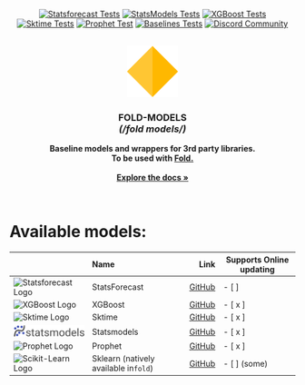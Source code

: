 <p align="center">
  <a href="https://github.com/dream-faster/fold-models/actions/workflows/test-statsforecast.yaml"><img alt="Statsforecast Tests" src="https://github.com/dream-faster/fold-models/actions/workflows/test-statsforecast.yaml/badge.svg"/></a>
  <a href="https://github.com/dream-faster/fold-models/actions/workflows/test-statsmodels.yaml"><img alt="StatsModels Tests" src="https://github.com/dream-faster/fold-models/actions/workflows/test-statsmodels.yaml/badge.svg"/></a>
  <a href="https://github.com/dream-faster/fold-models/actions/workflows/test-xgboost.yaml"><img alt="XGBoost Tests" src="https://github.com/dream-faster/fold-models/actions/workflows/test-xgboost.yaml/badge.svg"/></a>
  <a href="https://github.com/dream-faster/fold-models/actions/workflows/test-sktime.yaml"><img alt="Sktime Tests" src="https://github.com/dream-faster/fold-models/actions/workflows/test-sktime.yaml/badge.svg"/></a>
  <a href="https://github.com/dream-faster/fold-models/actions/workflows/test-prophet.yaml"><img alt="Prophet Test" src="https://github.com/dream-faster/fold-models/actions/workflows/test-prophet.yaml/badge.svg"/></a>
  <a href="https://github.com/dream-faster/fold-models/actions/workflows/test-baselines.yaml"><img alt="Baselines Tests" src="https://github.com/dream-faster/fold-models/actions/workflows/test-baselines.yaml/badge.svg"/></a>
  <a href="https://discord.gg/EKJQgfuBpE"><img alt="Discord Community" src="https://img.shields.io/badge/Discord-%235865F2.svg?logo=discord&logoColor=white"></a>
</p>

<!-- PROJECT LOGO -->

<br />
<div align="center">
  <a href="https://dream-faster.github.io/fold/">
    <img src="https://raw.githubusercontent.com/dream-faster/fold-models/main/docs/images/logo.svg" alt="Logo" width="90" >
  </a>
<h3 align="center"><b>FOLD-MODELS</b><br> <i>(/fold models/)</i></h3>
  <p align="center">
    <b>Baseline models and wrappers for 3rd party libraries.
    <br/>To be used with  <a href='https://github.com/dream-faster/fold'>Fold.</a> </b><br>
    <br/>
    <a href="https://dream-faster.github.io/fold-models/"><strong>Explore the docs »</strong></a>
  </p>
</div>
<br />

# Available models:


|                                                                                                                                                                                                                                             | Name                                  |                                                         Link | Supports Online updating |
| :-------------------------------------------------------------------------------------------------------------------------------------------------------------------------------------------------------------------------------------------- | :-------------------------------------- | -------------------------------------------------------------: | -------------------------- |
| <img alt='Statsforecast Logo' src='https://raw.githubusercontent.com/Nixtla/neuralforecast/main/nbs/imgs_indx/logo_mid.png' height=64>                                                                                                      | StatsForecast                         |            [GitHub](https://github.com/Nixtla/statsforecast) | - [ ]                    |
| <img alt='XGBoost Logo' src='https://camo.githubusercontent.com/0ea6e7814dd771f740509bbb668d251d485a6e21f12e287be7cc2275e0eab1d1/68747470733a2f2f7867626f6f73742e61692f696d616765732f6c6f676f2f7867626f6f73742d6c6f676f2e737667' height=64> | XGBoost                               |                    [GitHub](https://github.com/dmlc/xgboost) | - [ x ]                  |
| <img alt='Sktime Logo' src='https://github.com/sktime/sktime/raw/main/docs/source/images/sktime-logo.jpg?raw=true' height=64>                                                                                                               | Sktime                                |                   [GitHub](https://github.com/sktime/sktime) | - [ x ]                  |
| <img alt='Statsmodels Logo' src='https://github.com/statsmodels/statsmodels/raw/main/docs/source/images/statsmodels-logo-v2-horizontal.svg' width=160>                                                                                      | Statsmodels                           |         [GitHub](https://github.com/statsmodels/statsmodels) | - [ x ]                  |
| <img alt='Prophet Logo' src='https://miro.medium.com/v2/resize:fit:964/0*tVCene42rgUTNv9Q.png' width=160>                                                                                                                                   | Prophet                               |                [GitHub](https://github.com/facebook/prophet) | - [ x ]                  |
| <img alt='Scikit-Learn Logo' src='https://raw.githubusercontent.com/scikit-learn/scikit-learn/main/doc/logos/scikit-learn-logo.png' width=160>                                                                                              | Sklearn (natively available in`fold`) | [GitHub](https://github.com/scikit-learn/scikit-learn)<br /> | - [ ] (some)             |
